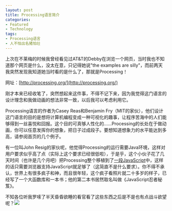 ```yaml
---
layout: post
title: Processing语言简介
categories:
- Featured
- Technology
tags:
- Processing语言
- 人不怕出名猪怕壮
---
```


上次在不莱梅的时候我曾经看见过AT&T的Debby在浏览一个网页，当时我也不知道那个网页是什么，没太在意，只记得她说"the examples are silly"，而前两天我突然发现我知道她当时看的是什么了，那就是Processing！

网址：[http://processing.org/](http://processing.org/)

刚才本来已经收笔了，突然想起来这件事，不得不记下来，因为我觉得这门语言的设计理念和我做动画的想法非常一致，以后我可以考虑利用它。

Processing语言的作者为Casey Reas和Benjamin Fry（MIT的家伙），他们设计这门语言的目的是想将计算机编程变成一种可视化的趣事，让程序苦海中的人们能够得到一丝喜悦和回报。这个目的可真够人性化的……Processing的长处在于做动画，你可以任意发挥你的想象，把日子过成段子。要想知道想象力的水平能达到多高，请参阅首页的几个例子。

有一位叫John Resig的家伙呢，他觉得Processing的运行需要Java环境，这样对用户要求似乎高了点（实际上这个要求已经很低啦），于是乎，这个小伙子花了几天时间（也许是几个月吧）把Processing整个移植到了[一段JavaScript](http://ejohn.org/blog/processingjs/)中，这样的话只需要浏览器支持JavaScript就足够了（这简直不是什么要求）。你不得不承认，世界上有很多疯子和神，而且很年轻，这个疯子看照片就二十多岁的样子，已经写了一个大函数库和一本书；他的第二本书居然取名叫做《JavaScript忍者秘笈》。

不知各位听我罗嗦了半天昏昏欲睡的看官看了这些东西之后是不是也有点战斗欲望呢？![](http://yihui.name/cn/wp-content/uploads/bo/emot/grin.gif)
